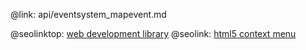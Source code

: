@link: api/eventsystem_mapevent.md

@seolinktop: [web development library](https://webix.com)
@seolink: [html5 context menu](https://webix.com/widget/contextmenu/)